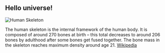 ## Hello universe!

![Human Skeleton](https://www.google.com/search?q=skeleton&safe=strict&rlz=1C1CHBF_enID839ID839&sxsrf=ALeKk01WQ5QJ9Sb8kiAPDy-7W03kjPD4sQ:1592784139412&tbm=isch&source=iu&ictx=1&fir=XkC8P7hHEtNJ6M%253A%252CuemQUxXBoCCdWM%252C%252Fm%252F016m0f&vet=1&usg=AI4_-kTIH-3WOO85m7tCByqFKUKiLWouRA&sa=X&ved=2ahUKEwi3hdWmj5TqAhUGfSsKHRZCA-YQ_B0wHHoECA0QAw#imgrc=XkC8P7hHEtNJ6M:)

The human skeleton is the internal framework of the human body. It is composed of around 270 bones at birth – this total decreases to around 206 bones by adulthood after some bones get fused together. The bone mass in the skeleton reaches maximum density around age 21. [Wikipedia](https://en.wikipedia.org/wiki/Skeleton)
